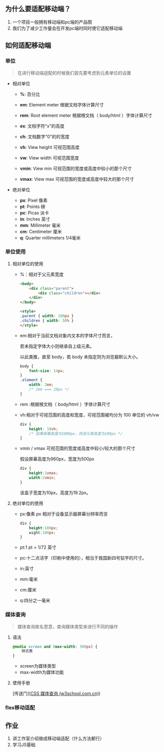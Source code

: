 ## 为什么要适配移动端？

1. 一个项目一般拥有移动端和pc端的产品图
2. 我们为了减少工作量会在开发pc端时同时使它适配移动端

## 如何适配移动端

### 单位

> 在进行移动端适配的时候我们首先要考虑到元素单位的设置

- 相对单位

  - **%**: 百分比
  - **em**: Element meter 根据文档字体计算尺寸
  - **rem**: Root element meter 根据根文档（ body/html ）字体计算尺寸
  -  **ex**: 文档字符“x”的高度
  - **ch**: 文档数字“0”的的宽度

  - **vh**: View height 可视范围高度

  - **vw**: View width 可视范围宽度

  - **vmin**: View min 可视范围的宽度或高度中较小的那个尺寸

  - **vmax**: View max 可视范围的宽度或高度中较大的那个尺寸

- 绝对单位

  - **px**: Pixel 像素
  - **pt**: Points 磅
  - **pc**: Picas 派卡
  - **in**: Inches 英寸
  - **mm**: Millimeter 毫米
  - **cm**: Centimeter 厘米
  - **q**: Quarter millimeters 1/4毫米

### 单位使用

1. 相对单位的使用

   - %：相对于父元素宽度

     ```html
     <body>
         <div class="parent">
             <div class="children"></div>
         </div>
     </body>
     
     <style>
     .parent { width: 100px }
     .children { width: 50% }
     </style>
     ```

   - em:相对于当前文档对象内文本的字体尺寸而言，

     若未指定字体大小则继承自上级元素。

     以此类推，直至 body，若 body 未指定则为浏览器默认大小。

     ```css
     body {
         font-size: 14px;
     }
     .element {
         width: 2em;
         /* 2em === 28px */
     }
     ```

   - rem :根据根文档（ body/html ）字体计算尺寸

   - vh:相对于可视范围的高度和宽度，可视范围被均分为 100 单位的 vh/vw

     ```css
     div {
         height: 10vh;
         /* 如果屏幕高度为1000px，则该元素高度为100px */
     }
     ```

   - vmin / vmax 可视范围的宽度或高度中较小/较大的那个尺寸

     假设屏幕高度为960px，宽度为500px

     ```css
     div {
         height:1vmax;
         width:2vmin;
     }
     ```

     该盒子宽度为10px，高度为19.2px。

2. 绝对单位的使用

   - px:像素 px 相对于设备显示器屏幕分辨率而言

     ```css
     div {
         height:100px;
         wight:100px;
     }
     ```

   - pt:1 pt = 1/72 英寸

   - pc:十二点活字（印刷中使用的），相当于我国新四号铅字的尺寸。

   - in:英寸

   - mm:毫米

   - cm:厘米

   - q:四分之一毫米


### 媒体查询

> 媒体查询故名思意，查询媒体类型来进行不同的操作

1. 语法

   ```css
   @media screen and (max-width: 300px) {
       样式表
   }
   ```

   - screen为媒体类型
   - max-width为媒体功能

2. 使用手册

   [传送门]([CSS 媒体查询 (w3school.com.cn)](https://www.w3school.com.cn/css/css3_mediaqueries.asp))



### flex移动适配

## 作业

1. 讲工作室介绍做成移动端适配（什么方法都行）
2. 学习JS基础
